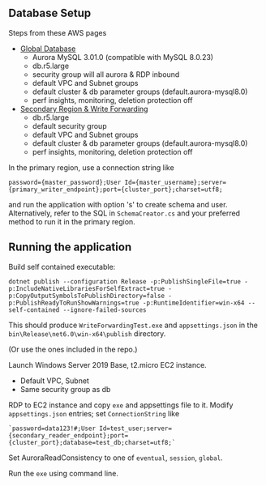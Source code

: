 ## Database Setup

Steps from these AWS pages

* [Global Database](https://docs.aws.amazon.com/AmazonRDS/latest/AuroraUserGuide/aurora-global-database-getting-started.html#aurora-global-database-creating)
   * Aurora MySQL 3.01.0 (compatible with MySQL 8.0.23)
   * db.r5.large
   * security group will all aurora & RDP inbound
   * default VPC and Subnet groups
   * default cluster & db parameter groups (default.aurora-mysql8.0)
   * perf insights, monitoring, deletion protection off
* [Secondary Region & Write Forwarding](https://docs.aws.amazon.com/AmazonRDS/latest/AuroraUserGuide/aurora-global-database-getting-started.html#aurora-global-database-attaching)
   * db.r5.large
   * default security group
   * default VPC and Subnet groups
   * default cluster & db parameter groups (default.aurora-mysql8.0)
   * perf insights, monitoring, deletion protection off

In the primary region, use a connection string like

`password={master_password};User Id={master_username};server={primary_writer_endpoint};port={cluster_port};charset=utf8;`

and run the application with option 's' to create schema and user. Alternatively, refer to the SQL in `SchemaCreator.cs` and your preferred method to run it in the primary region.

## Running the application

Build self contained executable:

```
dotnet publish --configuration Release -p:PublishSingleFile=true -p:IncludeNativeLibrariesForSelfExtract=true -p:CopyOutputSymbolsToPublishDirectory=false -p:PublishReadyToRunShowWarnings=true -p:RuntimeIdentifier=win-x64 --self-contained --ignore-failed-sources
```

This should produce `WriteForwardingTest.exe` and `appsettings.json` in the `bin\Release\net6.0\win-x64\publish` directory.

(Or use the ones included in the repo.)


Launch Windows Server 2019 Base, t2.micro EC2 instance.

* Default VPC, Subnet
* Same security group as db

RDP to EC2 instance and copy `exe` and appsettings file to it. Modify `appsettings.json` entries; set `ConnectionString` like

```
`password=data123!#;User Id=test_user;server={secondary_reader_endpoint};port={cluster_port};database=test_db;charset=utf8;`
```

Set AuroraReadConsistency to one of `eventual`, `session`, `global`.

Run the `exe` using command line.

